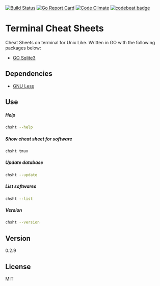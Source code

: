 [![Build Status](https://travis-ci.org/mvrpl/Terminal-Cheat-Sheet.svg?branch=master)](https://travis-ci.org/mvrpl/Terminal-Cheat-Sheet)
[![Go Report Card](https://goreportcard.com/badge/github.com/mvrpl/Terminal-Cheat-Sheet)](https://goreportcard.com/report/github.com/mvrpl/Terminal-Cheat-Sheet)
[![Code Climate](https://codeclimate.com/github/mvrpl/Terminal-Cheat-Sheet/badges/gpa.svg)](https://codeclimate.com/github/mvrpl/Terminal-Cheat-Sheet)
[![codebeat badge](https://codebeat.co/badges/8beede7b-9ef2-4e9b-87c6-c9da39465512)](https://codebeat.co/projects/github-com-mvrpl-terminal-cheat-sheet-master)
# Terminal Cheat Sheets

Cheat Sheets on terminal for Unix Like. Written in GO with the following packages below:

  - [GO Sqlite3](https://github.com/mattn/go-sqlite3)

## Dependencies
  - [GNU Less](https://www.gnu.org/software/less/)

## Use
##### Help
```sh
chsht --help
```
##### Show cheat sheet for software
```sh
chsht tmux
```
##### Update database
```sh
chsht --update
```
##### List softwares
```sh
chsht --list
```
##### Version
```sh
chsht --version
```

## Version

0.2.9

## License

MIT
